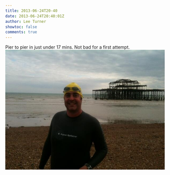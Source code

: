 ```yaml
---
title: 2013-06-24T20-40
date: 2013-06-24T20:40:01Z
author: Lee Turner
showtoc: false
comments: true
---
```


Pier to pier in just under 17 mins. Not bad for a first attempt. ![](/img/x//349265679989497857-BNjXSRRCYAA4QMU.jpg)

